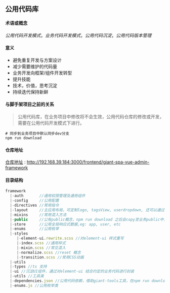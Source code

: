 公用代码库
---

#### 术语或概念

*公用代码开发模式*，*业务代码开发模式*，*公用代码沉淀*，*公用代码版本管理*

#### 意义
* 避免重复开发与方案设计
* 减少需要维护的代码量
* 业务开发向框架/组件开发转型
* 提升技能
* 技术，价值，思考沉淀
* 持续迭代保持新鲜


#### 与脚手架项目之前的关系


> 公用代码库，在业务项目中修改将不会生效，公用代码仓库的修改或开发，需要在公用代码开发模式下进行。


```shell
# 同步到业务项目中默认同步dev分支
npm run download 
```
#### 仓库地址

[仓库地址](http://192.168.39.184:3000/frontend/giant-spa-vue-admin-framework) : http://192.168.39.184:3000/frontend/giant-spa-vue-admin-framework

#### 目录结构
```javascript
framework
  |-auth       //通用权限管理及通用组件
  |-config     //公用配置 
  |-directives //常用指令
  |-layout     //主应用布局，可定制logo, tagsView, userdropdown, 还可以通过业务 /styles/variables.scss 对皮肤主题进行定制
  |-mixins     //常用混入方法
  |-public     //公有public概念，npm run download 之后会copy至业务public中，用于组件静态资源引入
  |-store      //公用全局响应式数据,eg: app, user, etc
  |-enums      //公用枚举
  |-styles
     |-element-ui.rewrite.scss //对element-ui 样式重写
     |-index.scss //通用样式
     |-mixin.scss //常见混入
     |-normalize.scss //reset 概念
     |-transition.scss //常用CSS动画
  |-utils
  |-types //ts 支持
  |-ui //沉淀UI组件，通过对element-ui 结合约定的业务代码进行封装
  |-utils //工具类
  |-dependencies.json //公用代码依赖，借助giant-tools工具，在npm run download 之后会与 业务项目package.json里的dependencies进行merge
  |-enums.js //公用枚举类

```

